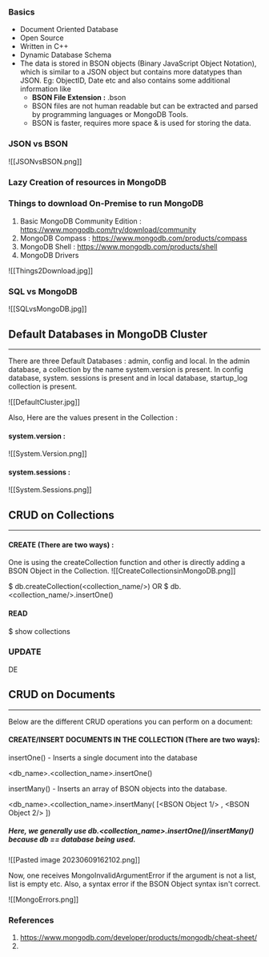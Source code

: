 ### Basics

- Document Oriented Database
- Open Source
- Written in C++
- Dynamic Database Schema
- The data is stored in BSON objects (Binary JavaScript Object Notation), which is similar to a JSON object but contains more datatypes than JSON. Eg: ObjectID, Date etc and also contains some additional information like 
	- **BSON File Extension :** .bson
	- BSON files are not human readable but can be extracted and parsed by programming languages or MongoDB Tools.
	- BSON is faster, requires more space & is used for storing the data.

### JSON vs BSON

![[JSONvsBSON.png]]

### Lazy Creation of resources in MongoDB

### Things to download On-Premise to run MongoDB

1. Basic MongoDB Community Edition : https://www.mongodb.com/try/download/community
2. MongoDB Compass : https://www.mongodb.com/products/compass
3. MongoDB Shell : https://www.mongodb.com/products/shell
4. MongoDB Drivers

![[Things2Download.jpg]]

### SQL vs MongoDB

![[SQLvsMongoDB.jpg]]

## Default Databases in MongoDB Cluster
---

There are three Default Databases : admin, config and local. In the admin database, a collection by the name system.version is present. In config database, system. sessions is present and in local database, startup_log collection is present.

![[DefaultCluster.jpg]]

Also, Here are the values present in the Collection :

#### system.version : 
![[System.Version.png]]

#### system.sessions :
![[System.Sessions.png]]




## CRUD on Collections
---

#### CREATE (There are two ways) : 

One is using the createCollection function and other is directly adding a BSON Object in the Collection.
![[CreateCollectionsinMongoDB.png]]

$ db.createCollection(<collection_name/>)
OR
$ db.<collection_name/>.insertOne(<BSON Object/>)

#### READ

$ show collections

### UPDATE

DE

## CRUD on Documents
---

Below are the different CRUD operations you can perform on a document:

#### CREATE/INSERT DOCUMENTS IN THE COLLECTION (There are two ways):

insertOne() - Inserts a single document into the database

<db_name>.<collection_name>.insertOne(<BSON Object/>)

insertMany() - Inserts an array of BSON objects into the database.

<db_name>.<collection_name>.insertMany( [<BSON Object 1/> , <BSON Object 2/> ])

##### Here, we generally use db.<collection_name>.insertOne()/insertMany() because db == database being used.

![[Pasted image 20230609162102.png]]

Now, one receives MongoInvalidArgumentError if the argument is not a list, list is empty etc. Also, a syntax error if the BSON Object syntax isn't correct.

![[MongoErrors.png]]


### References

1. https://www.mongodb.com/developer/products/mongodb/cheat-sheet/
2. 